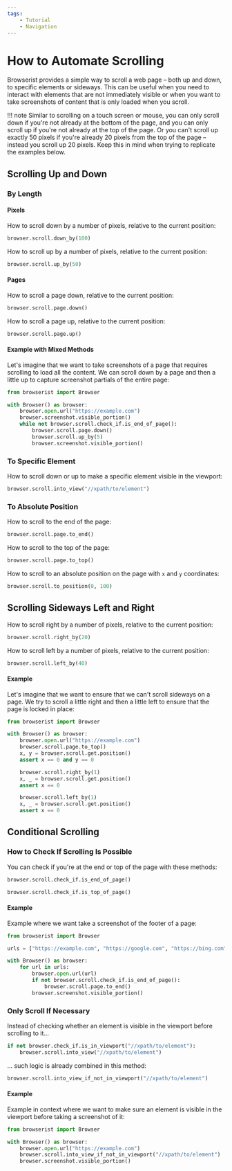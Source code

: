 ```yaml
---
tags:
    - Tutorial
    - Navigation
---
```


# How to Automate Scrolling
Browserist provides a simple way to scroll a web page – both up and down, to specific elements or sideways. This can be useful when you need to interact with elements that are not immediately visible or when you want to take screenshots of content that is only loaded when you scroll.

!!! note
    Similar to scrolling on a touch screen or mouse, you can only scroll down if you're not already at the bottom of the page, and you can only scroll up if you're not already at the top of the page. Or you can't scroll up exactly 50 pixels if you're already 20 pixels from the top of the page – instead you scroll up 20 pixels. Keep this in mind when trying to replicate the examples below.

## Scrolling Up and Down
### By Length
#### Pixels
How to scroll down by a number of pixels, relative to the current position:

```python title=""
browser.scroll.down_by(100)
```

How to scroll up by a number of pixels, relative to the current position:

```python title=""
browser.scroll.up_by(50)
```

#### Pages
How to scroll a page down, relative to the current position:

```python title=""
browser.scroll.page.down()
```

How to scroll a page up, relative to the current position:

```python title=""
browser.scroll.page.up()
```

#### Example with Mixed Methods
Let's imagine that we want to take screenshots of a page that requires scrolling to load all the content. We can scroll down by a page and then a little up to capture screenshot partials of the entire page:

```python linenums="1"
from browserist import Browser

with Browser() as browser:
    browser.open.url("https://example.com")
    browser.screenshot.visible_portion()
    while not browser.scroll.check_if.is_end_of_page():
        browser.scroll.page.down()
        browser.scroll.up_by(5)
        browser.screenshot.visible_portion()
```

### To Specific Element
How to scroll down or up to make a specific element visible in the viewport:

```python title=""
browser.scroll.into_view("//xpath/to/element")
```

### To Absolute Position
How to scroll to the end of the page:

```python title=""
browser.scroll.page.to_end()
```

How to scroll to the top of the page:

```python title=""
browser.scroll.page.to_top()
```

How to scroll to an absolute position on the page with `x` and `y` coordinates:

```python title=""
browser.scroll.to_position(0, 100)
```

## Scrolling Sideways Left and Right
How to scroll right by a number of pixels, relative to the current position:

```python title=""
browser.scroll.right_by(20)
```

How to scroll left by a number of pixels, relative to the current position:

```python title=""
browser.scroll.left_by(40)
```

#### Example
Let's imagine that we want to ensure that we can't scroll sideways on a page. We try to scroll a little right and then a little left to ensure that the page is locked in place:

```python linenums="1"
from browserist import Browser

with Browser() as browser:
    browser.open.url("https://example.com")
    browser.scroll.page.to_top()
    x, y = browser.scroll.get.position()
    assert x == 0 and y == 0

    browser.scroll.right_by(1)
    x, _ = browser.scroll.get.position()
    assert x == 0

    browser.scroll.left_by(1)
    x, _ = browser.scroll.get.position()
    assert x == 0
```

## Conditional Scrolling
### How to Check If Scrolling Is Possible
You can check if you're at the end or top of the page with these methods:

```python title=""
browser.scroll.check_if.is_end_of_page()
```

```python title=""
browser.scroll.check_if.is_top_of_page()
```

#### Example
Example where we want take a screenshot of the footer of a page:

```python linenums="1"
from browserist import Browser

urls = ["https://example.com", "https://google.com", "https://bing.com"]

with Browser() as browser:
    for url in urls:
        browser.open.url(url)
        if not browser.scroll.check_if.is_end_of_page():
            browser.scroll.page.to_end()
        browser.screenshot.visible_portion()
```

### Only Scroll If Necessary
Instead of checking whether an element is visible in the viewport before scrolling to it...

```python title="" linenums="1"
if not browser.check_if.is_in_viewport("//xpath/to/element"):
    browser.scroll.into_view("//xpath/to/element")
```

... such logic is already combined in this method:

```python title=""
browser.scroll.into_view_if_not_in_viewport("//xpath/to/element")
```

#### Example
Example in context where we want to make sure an element is visible in the viewport before taking a screenshot of it:

```python linenums="1"
from browserist import Browser

with Browser() as browser:
    browser.open.url("https://example.com")
    browser.scroll.into_view_if_not_in_viewport("//xpath/to/element")
    browser.screenshot.visible_portion()
```
